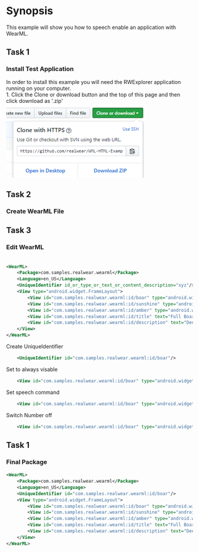# Synopsis
This example will show you how to speech enable an application with WearML. 

## Task 1
### Install Test Application
In order to install this example you will need the RWExplorer application running on your computer. 
   <br>      1. Click the Clone or download button and the top of this page and then click download as '.zip'
        ![alt text](/images/download.PNG)

## Task 2
### Create WearML File


## Task 3
### Edit WearML
```xml

<WearML>
    <Package>com.samples.realwear.wearml</Package>
    <Language>en_US</Language>
    <UniqueIdentifier id_or_type_or_text_or_content_description="xyz"/>
    <View type="android.widget.FrameLayout">
        <View id="com.samples.realwear.wearml:id/boar" type="android.widget.ImageButton"/>
        <View id="com.samples.realwear.wearml:id/sunshine" type="android.widget.ImageButton"/>
        <View id="com.samples.realwear.wearml:id/amber" type="android.widget.ImageButton"/>
        <View id="com.samples.realwear.wearml:id/title" text="Full Boar Scotch Ale" type="android.widget.TextView"/>
        <View id="com.samples.realwear.wearml:id/description" text="Deeply malted and caramel apparent with overtones of chocolate and a mild, smoky flavor. A complex beer that is light on the palette and easy drinking." type="android.widget.TextView"/>
    </View>
</WearML>

```

Create UniqueIdentifier

```xml
    <UniqueIdentifier id="com.samples.realwear.wearml:id/boar"/>
```

Set to always visable
```xml
    <View id="com.samples.realwear.wearml:id/boar" type="android.widget.ImageButton" overlay_persists="yes"/>
```

Set speech command 
```xml
    <View id="com.samples.realwear.wearml:id/boar" type="android.widget.ImageButton" overlay_persists="yes" speech_command="Select Boar" overlay_show_text="yes"/>
```

Switch Number off
```xml
    <View id="com.samples.realwear.wearml:id/boar" type="android.widget.ImageButton" overlay_persists="yes" speech_command="Select Boar" overlay_show_text="yes" overlay_show_number="no"/>
```

## Task 1
### Final Package
```xml
<WearML>
    <Package>com.samples.realwear.wearml</Package>
    <Language>en_US</Language>
    <UniqueIdentifier id="com.samples.realwear.wearml:id/boar"/>
    <View type="android.widget.FrameLayout">
        <View id="com.samples.realwear.wearml:id/boar" type="android.widget.ImageButton" overlay_persists="yes" speech_command="Select Boar" overlay_show_text="yes" overlay_show_number="no"/>        
        <View id="com.samples.realwear.wearml:id/sunshine" type="android.widget.ImageButton" overlay_persists="yes" speech_command="Select Sunshine" overlay_show_text="yes" overlay_show_number="no"/>
        <View id="com.samples.realwear.wearml:id/amber" type="android.widget.ImageButton" overlay_persists="yes" speech_command="Select Amber" overlay_show_text="yes" overlay_show_number="no"/>
        <View id="com.samples.realwear.wearml:id/title" text="Full Boar Scotch Ale" type="android.widget.TextView"/>
        <View id="com.samples.realwear.wearml:id/description" text="Deeply malted and caramel apparent with overtones of chocolate and a mild, smoky flavor. A complex beer that is light on the palette and easy drinking." type="android.widget.TextView"/>
    </View>
</WearML>
```


